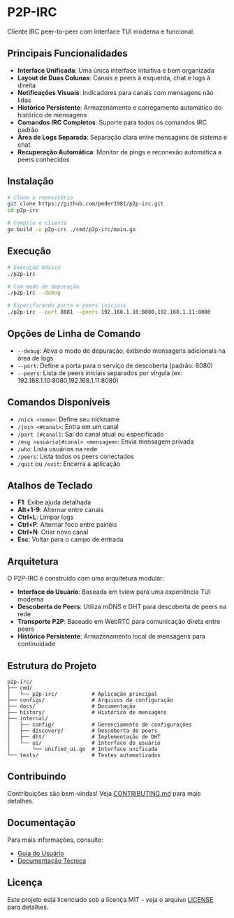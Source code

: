 # P2P-IRC

Cliente IRC peer-to-peer com interface TUI moderna e funcional.

## Principais Funcionalidades

- **Interface Unificada**: Uma única interface intuitiva e bem organizada
- **Layout de Duas Colunas**: Canais e peers à esquerda, chat e logs à direita
- **Notificações Visuais**: Indicadores para canais com mensagens não lidas
- **Histórico Persistente**: Armazenamento e carregamento automático do histórico de mensagens
- **Comandos IRC Completos**: Suporte para todos os comandos IRC padrão
- **Área de Logs Separada**: Separação clara entre mensagens de sistema e chat
- **Recuperação Automática**: Monitor de pings e reconexão automática a peers conhecidos

## Instalação

```bash
# Clone o repositório
git clone https://github.com/peder1981/p2p-irc.git
cd p2p-irc

# Compile o cliente
go build -o p2p-irc ./cmd/p2p-irc/main.go
```

## Execução

```bash
# Execução básica
./p2p-irc

# Com modo de depuração
./p2p-irc --debug

# Especificando porta e peers iniciais
./p2p-irc --port 8081 --peers 192.168.1.10:8080,192.168.1.11:8080
```

## Opções de Linha de Comando

- `--debug`: Ativa o modo de depuração, exibindo mensagens adicionais na área de logs
- `--port`: Define a porta para o serviço de descoberta (padrão: 8080)
- `--peers`: Lista de peers iniciais separados por vírgula (ex: 192.168.1.10:8080,192.168.1.11:8080)

## Comandos Disponíveis

- `/nick <nome>`: Define seu nickname
- `/join <#canal>`: Entra em um canal
- `/part [#canal]`: Sai do canal atual ou especificado
- `/msg <usuário|#canal> <mensagem>`: Envia mensagem privada
- `/who`: Lista usuários na rede
- `/peers`: Lista todos os peers conectados
- `/quit` ou `/exit`: Encerra a aplicação

## Atalhos de Teclado

- **F1**: Exibe ajuda detalhada
- **Alt+1-9**: Alternar entre canais
- **Ctrl+L**: Limpar logs
- **Ctrl+P**: Alternar foco entre painéis
- **Ctrl+N**: Criar novo canal
- **Esc**: Voltar para o campo de entrada

## Arquitetura

O P2P-IRC é construído com uma arquitetura modular:

- **Interface do Usuário**: Baseada em tview para uma experiência TUI moderna
- **Descoberta de Peers**: Utiliza mDNS e DHT para descoberta de peers na rede
- **Transporte P2P**: Baseado em WebRTC para comunicação direta entre peers
- **Histórico Persistente**: Armazenamento local de mensagens para continuidade

## Estrutura do Projeto

```
p2p-irc/
├── cmd/
│   └── p2p-irc/           # Aplicação principal
├── configs/               # Arquivos de configuração
├── docs/                  # Documentação
├── history/               # Histórico de mensagens
├── internal/
│   ├── config/            # Gerenciamento de configurações
│   ├── discovery/         # Descoberta de peers
│   ├── dht/               # Implementação de DHT
│   └── ui/                # Interface do usuário
│       └── unified_ui.go  # Interface unificada
└── tests/                 # Testes automatizados
```

## Contribuindo

Contribuições são bem-vindas! Veja [CONTRIBUTING.md](./docs/CONTRIBUTING.md) para mais detalhes.

## Documentação

Para mais informações, consulte:

- [Guia do Usuário](./docs/GUIA_USUARIO.md)
- [Documentação Técnica](./docs/DOCUMENTACAO_TECNICA.md)

## Licença

Este projeto está licenciado sob a licença MIT - veja o arquivo [LICENSE](LICENSE) para detalhes.

